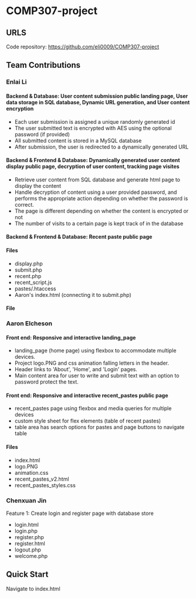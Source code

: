 # COMP307-project
## URLS
Code repository: https://github.com/eli0009/COMP307-project
## Team Contributions

### Enlai Li
#### Backend & Database: User content submission public landing page, User data storage in SQL database, Dynamic URL generation, and User content encryption
- Each user submission is assigned a unique randomly generated id
- The user submitted text is encrypted with AES using the optional password (if provided)
- All submitted content is stored in a MySQL database
- After submission, the user is redirected to a dynamically generated URL
#### Backend & Frontend & Database: Dynamically generated user content display public page, decryption of user content, tracking page visites
- Retrieve user content from SQL database and generate html page to display the content
- Handle decryption of content using a user provided password, and performs the appropriate action depending on whether the password is correct.
- The page is different depending on whether the content is encrypted or not
- The number of visits to a certain page is kept track of in the database
#### Backend & Frontend & Database: Recent paste public page
#### Files
- display.php
- submit.php 
- recent.php
- recent_script.js
- pastes/.htaccess 
- Aaron's index.html (connecting it to submit.php)
#### File
### Aaron Elcheson
#### Front end: Responsive and interactive landing_page
- landing_page (home page) using flexbox to accommodate multiple devices.
- Project logo.PNG and css animation falling letters in the header.
- Header links to 'About', 'Home', and 'Login' pages.
- Main content area for user to write and submit text with an option to password protect the text.
#### Front end: Responsive and interactive recent_pastes public page
- recent_pastes page using flexbox and media queries for multiple devices
- custom style sheet for flex elements (table of recent pastes)
- table area has search options for pastes and page buttons to navigate table
#### Files
- index.html
- logo.PNG
- animation.css
- recent_pastes_v2.html
- recent_pastes_styles.css
### Chenxuan Jin
Feature 1: Create login and register page with database store
- login.html
- login.php
- register.php
- register.html
- logout.php
- welcome.php


## Quick Start

Navigate to index.html
